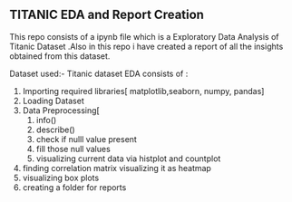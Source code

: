 ## TITANIC EDA and Report Creation

This repo consists of a ipynb file which is a Exploratory Data Analysis of Titanic Dataset .Also in this repo i have created a report of all the insights obtained from this dataset.

Dataset used:- Titanic dataset
EDA consists of :
1. Importing required libraries[ matplotlib,seaborn, numpy, pandas]
2. Loading Dataset
3. Data Preprocessing[
     1. info()
     2. describe()
     3. check if nulll value present
     4. fill those null values
     5. visualizing current data via histplot and countplot
4. finding correlation matrix visualizing it as heatmap
5. visualizing box plots
6. creating a folder for reports
